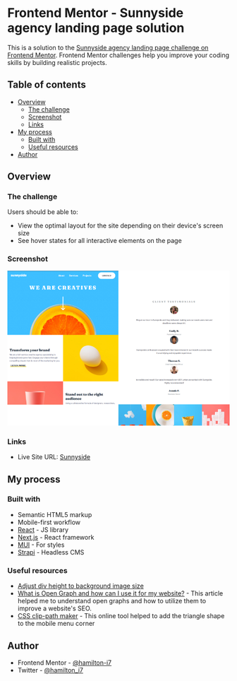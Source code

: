 # Frontend Mentor - Sunnyside agency landing page solution

This is a solution to the [Sunnyside agency landing page challenge on Frontend Mentor](https://www.frontendmentor.io/challenges/sunnyside-agency-landing-page-7yVs3B6ef). Frontend Mentor challenges help you improve your coding skills by building realistic projects.

## Table of contents

- [Overview](#overview)
  - [The challenge](#the-challenge)
  - [Screenshot](#screenshot)
  - [Links](#links)
- [My process](#my-process)
  - [Built with](#built-with)
  - [Useful resources](#useful-resources)
- [Author](#author)

## Overview

### The challenge

Users should be able to:

- View the optimal layout for the site depending on their device's screen size
- See hover states for all interactive elements on the page

### Screenshot

![Sunnyside preview](./assets/design/result.png)

### Links

<!-- TODO: Add live site URL -->

- Live Site URL: [Sunnyside](https://your-live-site-url.com)

## My process

### Built with

- Semantic HTML5 markup
- Mobile-first workflow
- [React](https://reactjs.org/) - JS library
- [Next.js](https://nextjs.org/) - React framework
- [MUI](https://mui.com/) - For styles
- [Strapi](https://strapi.io/) - Headless CMS

### Useful resources

- [Adjust div height to background image size](https://stackoverflow.com/questions/600743/how-to-get-div-height-to-auto-adjust-to-background-size)
- [What is Open Graph and how can I use it for my website?](https://www.freecodecamp.org/news/what-is-open-graph-and-how-can-i-use-it-for-my-website/) - This article helped me to understand open graphs and how to utilize them to improve a website's SEO.
- [CSS clip-path maker](https://bennettfeely.com/clippy/) - This online tool helped to add the triangle shape to the mobile menu corner

## Author

- Frontend Mentor - [@hamilton-i7](https://www.frontendmentor.io/profile/hamilton-i7)
- Twitter - [@hamilton_i7](https://twitter.com/hamilton_i7)
